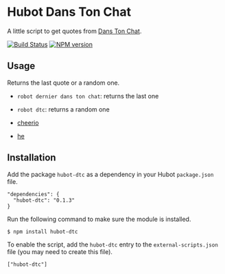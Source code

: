 # Hubot Dans Ton Chat

A little script to get quotes from [Dans Ton Chat](http://danstonchat.com/).

[![Build Status](https://travis-ci.org/eunomie/hubot-dtc.png)](https://travis-ci.org/eunomie/hubot-dtc) [![NPM version](https://badge.fury.io/js/hubot-dtc.png)](http://badge.fury.io/js/hubot-dtc)

## Usage

Returns the last quote or a random one.

* `robot dernier dans ton chat`: returns the last one
* `robot dtc`: returns a random one


* [cheerio](https://github.com/MatthewMueller/cheerio)
* [he](https://github.com/mathiasbynens/he)

## Installation

Add the package `hubot-dtc` as a dependency in your Hubot `package.json` file.

    "dependencies": {
      "hubot-dtc": "0.1.3"
    }

Run the following command to make sure the module is installed.

    $ npm install hubot-dtc

To enable the script, add the `hubot-dtc` entry to the `external-scripts.json` file (you may need to create this file).

    ["hubot-dtc"]
